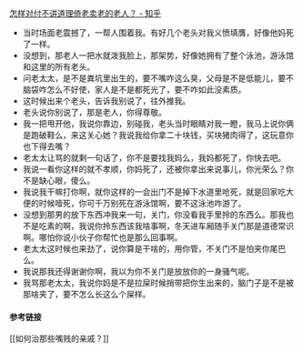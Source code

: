 [ 怎样对付不讲道理倚老卖老的老人？ - 知乎](https://www.zhihu.com/question/60400439/answer/2585350563)

- 当时场面老震撼了，一帮人围着我。有好几个老头对我义愤填膺，好像他妈死了一样。
- 没想到，那老人一把水就泼我脸上，那架势，好像她拥有了整个泳池，游泳馆和这里的所有老头。
- 问老太太，是不是粪坑里出生的，要不嘴咋这么臭，父母是不是低能儿，要不脑袋咋怎么不好使，家人是不是都死光了，要不咋如此没素质。
- 这时候出来个老头，告诉我别说了，往外推我。
- 老头说你别说了，那是老人，你得尊敬。
- 我一把甩开他，我说你靠边，别碰我，老头当时眼睛对我一瞪，我马上说你俩是跑破鞋么，来这关心她？我说我给你拿二十块钱，买块猪肉得了，这玩意你也下得去嘴？
- 老太太让骂的就剩一句话了，你不是要找我妈么，我妈都死了，你快去吧。
- 我说一看你这样的就不孝顺，你妈死了，还被你拿出来说事儿，你光荣么？你不是缺心眼，傻么。
- 我说我干嘛打你啊，就你这样的一会出门不是掉下水道里呛死，就是回家吃大便的时候噎死，你可千万别死在游泳馆啊，要不这泳池咋游了。
- 没想到那男的放下东西冲我来一句，关门，你没看我手里拎的东西么。那我也不是吃素的啊，我说你拎东西该我啥事啊，冬天进车厢随手关门那是道德常识啊。哪怕你说小伙子你帮忙也是那么回事啊。
- 老太太这时候也来劲了，说你算是干啥的，用你管，不关门不是怕夹你尾巴么。
- 我说那我还得谢谢你啊，我以为你不关门是放放你的一身骚气呢。
- 我骂那老太太，我说你妈是不是拉屎时候捎带把你生出来的，脑门子是不是被那啥夹了，要不怎么长这么个屎样。
#### 参考链接
[[如何治那些嘴贱的亲戚？]]

